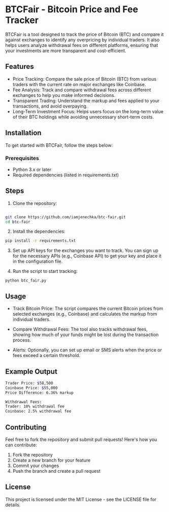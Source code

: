 # BTCFair - Bitcoin Price and Fee Tracker

BTCFair is a tool designed to track the price of Bitcoin (BTC) and compare it against exchanges to identify any overpricing by individual traders. It also helps users analyze withdrawal fees on different platforms, ensuring that your investments are more transparent and cost-efficient.

## Features

 - Price Tracking: Compare the sale price of Bitcoin (BTC) from various traders with the current rate on major exchanges like Coinbase.
 - Fee Analysis: Track and compare withdrawal fees across different exchanges to help you make informed decisions.
 - Transparent Trading: Understand the markup and fees applied to your transactions, and avoid overpaying.
 - Long-Term Investment Focus: Helps users focus on the long-term value of their BTC holdings while avoiding unnecessary short-term costs.


## Installation

To get started with BTCFair, follow the steps below:

### Prerequisites

   - Python 3.x or later
   - Required dependencies (listed in requirements.txt)

## Steps

1. Clone the repository:

```bash

git clone https://github.com/iamjenechka/btc-fair.git
cd btc-fair
```

2. Install the dependencies:


```bash
pip install -r requirements.txt
```


3. Set up API keys for the exchanges you want to track. You can sign up for the necessary APIs (e.g., Coinbase API) to get your key and place it in the configuration file.

4. Run the script to start tracking:

`python btc_fair.py`


## Usage

- Track Bitcoin Price: The script compares the current Bitcoin prices from selected exchanges (e.g., Coinbase) and calculates the markup from individual traders.

- Compare Withdrawal Fees: The tool also tracks withdrawal fees, showing how much of your funds might be lost during the transaction process.

- Alerts: Optionally, you can set up email or SMS alerts when the price or fees exceed a certain threshold.


## Example Output

```bash 
Trader Price: $58,500
Coinbase Price: $55,000
Price Difference: 6.36% markup

Withdrawal Fees:
Trader: 10% withdrawal fee
Coinbase: 2.5% withdrawal fee
```


## Contributing

Feel free to fork the repository and submit pull requests! Here's how you can contribute:

1. Fork the repository
2. Create a new branch for your feature
3. Commit your changes
4. Push the branch and create a pull request

## License

This project is licensed under the MIT License - see the LICENSE file for details.
